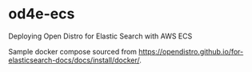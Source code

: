 # od4e-ecs
Deploying Open Distro for Elastic Search with AWS ECS

Sample docker compose sourced from https://opendistro.github.io/for-elasticsearch-docs/docs/install/docker/.

